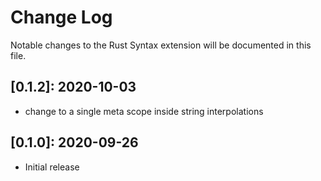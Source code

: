 # Change Log

Notable changes to the Rust Syntax extension will be documented in this file.

## **[0.1.2]:** 2020-10-03

- change to a single meta scope inside string interpolations

## **[0.1.0]:** 2020-09-26

- Initial release

